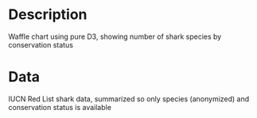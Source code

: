 # Description
Waffle chart using pure D3, showing number of shark species by conservation status

# Data
IUCN Red List shark data, summarized so only species (anonymized) and conservation status is available
